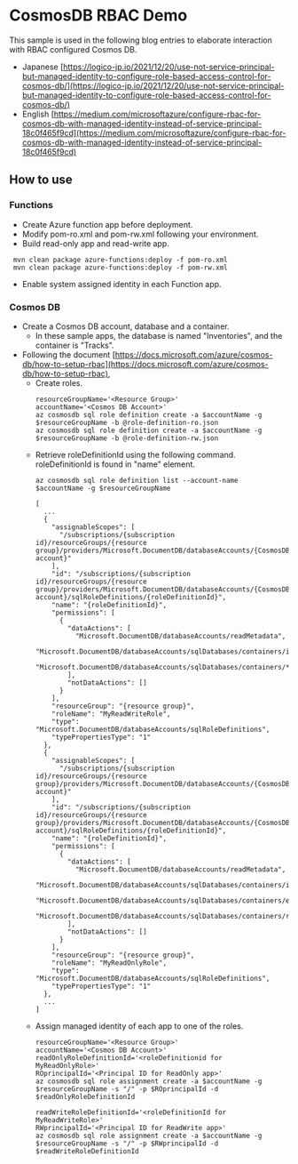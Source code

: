 # CosmosDB RBAC Demo

This sample is used in the following blog entries to elaborate interaction with RBAC configured Cosmos DB.

- Japanese [https://logico-jp.io/2021/12/20/use-not-service-principal-but-managed-identity-to-configure-role-based-access-control-for-cosmos-db/](https://logico-jp.io/2021/12/20/use-not-service-principal-but-managed-identity-to-configure-role-based-access-control-for-cosmos-db/)
- English [https://medium.com/microsoftazure/configure-rbac-for-cosmos-db-with-managed-identity-instead-of-service-principal-18c0f465f9cd](https://medium.com/microsoftazure/configure-rbac-for-cosmos-db-with-managed-identity-instead-of-service-principal-18c0f465f9cd)

## How to use

### Functions

- Create Azure function app before deployment.
- Modify pom-ro.xml and pom-rw.xml following your environment.
- Build read-only app and read-write app.

```
 mvn clean package azure-functions:deploy -f pom-ro.xml
 mvn clean package azure-functions:deploy -f pom-rw.xml
```

- Enable system assigned identity in each Function app.

### Cosmos DB

- Create a Cosmos DB account, database and a container.
  - In these sample apps, the database is named "Inventories", and the container is "Tracks".
- Following the document [https://docs.microsoft.com/azure/cosmos-db/how-to-setup-rbac](https://docs.microsoft.com/azure/cosmos-db/how-to-setup-rbac),
  - Create roles.
    ```
    resourceGroupName='<Resource Group>'
    accountName='<Cosmos DB Account>'
    az cosmosdb sql role definition create -a $accountName -g $resourceGroupName -b @role-definition-ro.json
    az cosmosdb sql role definition create -a $accountName -g $resourceGroupName -b @role-definition-rw.json
    ```
  - Retrieve roleDefinitionId using the following command. roleDefinitionId is found in "name" element.
    ```
    az cosmosdb sql role definition list --account-name $accountName -g $resourceGroupName
    
    [
      ...
      {
        "assignableScopes": [
          "/subscriptions/{subscription id}/resourceGroups/{resource group}/providers/Microsoft.DocumentDB/databaseAccounts/{CosmosDB account}"
        ],
        "id": "/subscriptions/{subscription id}/resourceGroups/{resource group}/providers/Microsoft.DocumentDB/databaseAccounts/{CosmosDB account}/sqlRoleDefinitions/{roleDefinitionId}",
        "name": "{roleDefinitionId}",
        "permissions": [
          {
            "dataActions": [
              "Microsoft.DocumentDB/databaseAccounts/readMetadata",
              "Microsoft.DocumentDB/databaseAccounts/sqlDatabases/containers/items/*",
              "Microsoft.DocumentDB/databaseAccounts/sqlDatabases/containers/*"
            ],
            "notDataActions": []
          }
        ],
        "resourceGroup": "{resource group}",
        "roleName": "MyReadWriteRole",
        "type": "Microsoft.DocumentDB/databaseAccounts/sqlRoleDefinitions",
        "typePropertiesType": "1"
      },
      {
        "assignableScopes": [
          "/subscriptions/{subscription id}/resourceGroups/{resource group}/providers/Microsoft.DocumentDB/databaseAccounts/{CosmosDB account}"
        ],
        "id": "/subscriptions/{subscription id}/resourceGroups/{resource group}/providers/Microsoft.DocumentDB/databaseAccounts/{CosmosDB account}/sqlRoleDefinitions/{roleDefinitionId}",
        "name": "{roleDefinitionId}",
        "permissions": [
          {
            "dataActions": [
              "Microsoft.DocumentDB/databaseAccounts/readMetadata",
              "Microsoft.DocumentDB/databaseAccounts/sqlDatabases/containers/items/read",
              "Microsoft.DocumentDB/databaseAccounts/sqlDatabases/containers/executeQuery",
              "Microsoft.DocumentDB/databaseAccounts/sqlDatabases/containers/readChangeFeed"
            ],
            "notDataActions": []
          }
        ],
        "resourceGroup": "{resource group}",
        "roleName": "MyReadOnlyRole",
        "type": "Microsoft.DocumentDB/databaseAccounts/sqlRoleDefinitions",
        "typePropertiesType": "1"
      },
      ...
    ]
    ```
  - Assign managed identity of each app to one of the roles.
    ```
    resourceGroupName='<Resource Group>'
    accountName='<Cosmos DB Account>'
    readOnlyRoleDefinitionId='<roleDefinitionid for MyReadOnlyRole>'
    ROprincipalId='<Principal ID for ReadOnly app>'
    az cosmosdb sql role assignment create -a $accountName -g $resourceGroupName -s "/" -p $ROprincipalId -d $readOnlyRoleDefinitionId

    readWriteRoleDefinitionId='<roleDefinitionId for MyReadWriteRole>'
    RWprincipalId='<Principal ID for ReadWrite app>'
    az cosmosdb sql role assignment create -a $accountName -g $resourceGroupName -s "/" -p $RWprincipalId -d $readWriteRoleDefinitionId
    ```
